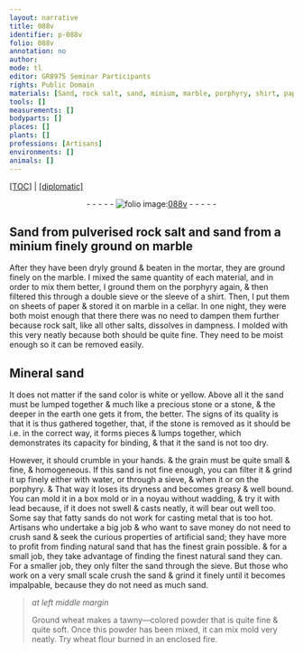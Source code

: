 ```yaml
---
layout: narrative
title: 088v
identifier: p-088v
folio: 088v
annotation: no
author:
mode: tl
editor: GR8975 Seminar Participants
rights: Public Domain
materials: [Sand, rock salt, sand, minium, marble, porphyry, shirt, paper, Mineral sand, stone, water, lead, sands, metal, artificial sand, wheat, wheat flour]
tools: []
measurements: []
bodyparts: []
places: []
plants: []
professions: [Artisans]
environments: []
animals: []
---
```


<p><a href="{{ site.baseurl }}/translation/">[TOC]</a> | <a href="{{ site.baseurl }}/texts/p-088v_tc/" target="_blank">[diplomatic]</a></p><div class="folio" align="center">- - - - - <a href="http://gallica.bnf.fr/ark:/12148/btv1b10500001g/f182.image" target="_blank"><img src="https://cu-mkp.github.io/2017-workshop-edition/assets/photo-icon.png" alt="folio image: " style="display:inline-block; margin-bottom:-3px;"/>088v</a> - - - - - </div>  
  

## <span class="m">Sand</span> from pulverised <span class="m">rock salt</span> and <span class="m">sand</span> from a <span class="m">minium</span> finely ground on <span class="m">marble</span> 

 
After they have been dryly ground & beaten in the mortar, they are ground finely on the <span class="m">marble</span>. I mixed the same quantity of each material, and in order to mix them better, I ground them on the <span class="m">porphyry</span> again, & then filtered this through a double sieve or the sleeve of a <span class="m">shirt</span>. Then, I put them on sheets of <span class="m">paper</span> & stored it on <span class="m">marble</span> in a cellar. In one night, they were both moist enough <span class="x">that there there was no need</span> to dampen them further because <span class="m">rock salt</span>, like all other salts, dissolves in dampness. I molded with this very neatly because both should be quite fine. They need to be moist enough so it can be removed easily.
 
 
  

## <span class="m">Mineral sand</span>

 
It does not matter if the <span class="sup">sand</span> color is white or yellow. Above all it <span class="sup">the sand</span> must be lumped <span class="sup">together</span> & much like a precious stone or a stone, & the deeper <span class="sup">in the earth</span> one gets it from, the better. The signs of its quality is that it is thus gathered together, that, if the <span class="m">stone</span> is removed as it should be <span class="sup">i.e. in the correct way</span>, it forms pieces & <span class="del"></span> lumps <span class="sup">together</span>, which demonstrates its <span class="sup">capacity for</span> binding, & that it <span class="sup">the sand</span> is not too dry.
 
However, it should crumble in your hands. & the grain must be <span class="del"></span> quite small & fine, & homogeneous. If this <span class="sup">sand</span> is not fine enough, you can filter it & grind it up finely either with <span class="m">water</span>, or through a sieve, <span class="del">& when it</span> or on the <span class="m">porphyry</span>. & That way it loses its dryness and becomes greasy & well bound. You can mold it in <span class="del"></span> a box mold or in a noyau without wadding, & try it with <span class="m">lead</span> because, if it does not swell & casts neatly, it will bear out well too. Some say that fatty <span class="m">sands</span> do not work for casting <span class="m">metal</span> that is too hot. <span class="pro">Artisans</span> who undertake a big job & who want to save money do not need to crush <span class="sup">sand</span> & seek the curious <span class="sup">properties</span> of <span class="m">artificial sand</span>; they have more to profit from finding natural sand that has the finest grain possible. & for a small job, they take advantage of finding the finest natural sand they can. For a smaller job, they only filter the sand through the sieve. But those who work on a very small scale crush the <span class="m">sand</span> & grind it finely <span class="sup">until it becomes</span> impalpable, because they do not need as much <span class="sup">sand</span>.
 
> *at left middle margin*
> 
> 
>   Ground <span class="m">wheat</span> makes a tawny—colored powder <span class="sup">that is</span> quite fine & quite soft. Once this powder has been mixed, it can <span class="del">mix</span> mold very neatly. Try <span class="m">wheat flour</span> burned in an enclosed fire.
 
